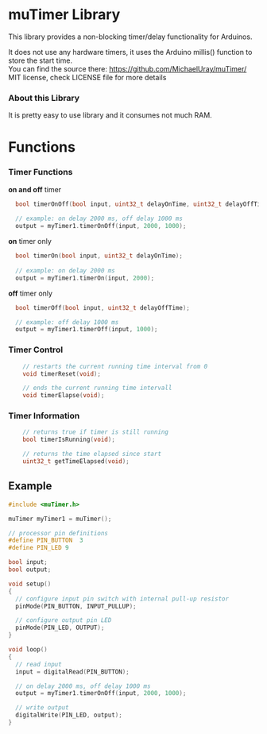 # muTimer Library #

This library provides a non-blocking timer/delay functionality for Arduinos.

It does not use any hardware timers, it uses the Arduino millis() function to store the start time.\
You can find the source there: https://github.com/MichaelUray/muTimer/ \
MIT license, check LICENSE file for more details

### About this Library ###

It is pretty easy to use library and it consumes not much RAM.

# Functions

### Timer Functions ###

**on and off** timer
```cpp
  bool timerOnOff(bool input, uint32_t delayOnTime, uint32_t delayOffTime);
  
  // example: on delay 2000 ms, off delay 1000 ms
  output = myTimer1.timerOnOff(input, 2000, 1000);
```

**on** timer only
```cpp
  bool timerOn(bool input, uint32_t delayOnTime);
  
  // example: on delay 2000 ms
  output = myTimer1.timerOn(input, 2000);
```

**off** timer only
```cpp
  bool timerOff(bool input, uint32_t delayOffTime);

  // example: off delay 1000 ms
  output = myTimer1.timerOff(input, 1000);
```

### Timer Control ###

```cpp
    // restarts the current running time interval from 0
    void timerReset(void);
```

```cpp
    // ends the current running time intervall
    void timerElapse(void);
```

### Timer Information ###

```cpp
    // returns true if timer is still running
    bool timerIsRunning(void);
```

```cpp
    // returns the time elapsed since start
    uint32_t getTimeElapsed(void);
```

## Example ##

```cpp
#include <muTimer.h>

muTimer myTimer1 = muTimer();

// processor pin definitions
#define PIN_BUTTON  3
#define PIN_LED 9

bool input;
bool output;

void setup()
{
  // configure input pin switch with internal pull-up resistor
  pinMode(PIN_BUTTON, INPUT_PULLUP);

  // configure output pin LED
  pinMode(PIN_LED, OUTPUT);
}

void loop()
{
  // read input
  input = digitalRead(PIN_BUTTON);

  // on delay 2000 ms, off delay 1000 ms
  output = myTimer1.timerOnOff(input, 2000, 1000);

  // write output
  digitalWrite(PIN_LED, output);
}
```

